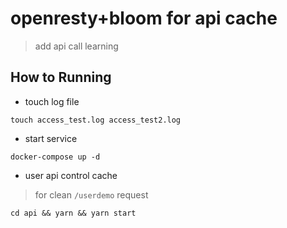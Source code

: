 # openresty+bloom for api cache

> add api call learning


## How to Running

* touch log file

```code
touch access_test.log access_test2.log
```

* start service

```code
docker-compose up -d
```

* user api control cache

> for clean `/userdemo` request 

```code
cd api && yarn && yarn start  
```